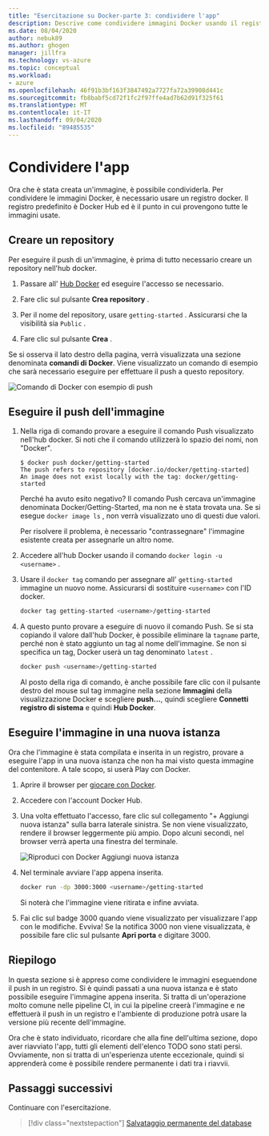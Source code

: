 ```yaml
---
title: "Esercitazione su Docker-parte 3: condividere l'app"
description: Descrive come condividere immagini Docker usando il registro di sistema Docker Hub.
ms.date: 08/04/2020
author: nebuk89
ms.author: ghogen
manager: jillfra
ms.technology: vs-azure
ms.topic: conceptual
ms.workload:
- azure
ms.openlocfilehash: 46f91b3bf163f3847492a7727fa72a39908d441c
ms.sourcegitcommit: fb8babf5cd72f1fc2f97ffe4ad7b62d91f325f61
ms.translationtype: MT
ms.contentlocale: it-IT
ms.lasthandoff: 09/04/2020
ms.locfileid: "89485535"
---
```

# <a name="share-your-app"></a>Condividere l'app

Ora che è stata creata un'immagine, è possibile condividerla. Per condividere le immagini Docker, è necessario usare un registro docker. Il registro predefinito è Docker Hub ed è il punto in cui provengono tutte le immagini usate.

## <a name="create-a-repo"></a>Creare un repository

Per eseguire il push di un'immagine, è prima di tutto necessario creare un repository nell'hub docker.

1. Passare all' [Hub Docker](https://hub.docker.com) ed eseguire l'accesso se necessario.

1. Fare clic sul pulsante **Crea repository** .

1. Per il nome del repository, usare `getting-started` . Assicurarsi che la visibilità sia `Public` .

1. Fare clic sul pulsante **Crea** .

Se si osserva il lato destro della pagina, verrà visualizzata una sezione denominata **comandi di Docker**. Viene visualizzato un comando di esempio che sarà necessario eseguire per effettuare il push a questo repository.

![Comando di Docker con esempio di push](media/push-command.png)

## <a name="push-the-image"></a>Eseguire il push dell'immagine

1. Nella riga di comando provare a eseguire il comando Push visualizzato nell'hub docker. Si noti che il comando utilizzerà lo spazio dei nomi, non "Docker".

    ```plaintext
    $ docker push docker/getting-started
    The push refers to repository [docker.io/docker/getting-started]
    An image does not exist locally with the tag: docker/getting-started
    ```

    Perché ha avuto esito negativo? Il comando Push cercava un'immagine denominata Docker/Getting-Started, ma non ne è stata trovata una. Se si esegue `docker image ls` , non verrà visualizzato uno di questi due valori.

    Per risolvere il problema, è necessario "contrassegnare" l'immagine esistente creata per assegnarle un altro nome.

1. Accedere all'hub Docker usando il comando `docker login -u <username>` .

1. Usare il `docker tag` comando per assegnare all' `getting-started` immagine un nuovo nome. Assicurarsi di sostituire `<username>` con l'ID docker.

    ```bash
    docker tag getting-started <username>/getting-started
    ```

1. A questo punto provare a eseguire di nuovo il comando Push. Se si sta copiando il valore dall'hub Docker, è possibile eliminare la `tagname` parte, perché non è stato aggiunto un tag al nome dell'immagine. Se non si specifica un tag, Docker userà un tag denominato `latest` .

    ```bash
    docker push <username>/getting-started
    ```

    Al posto della riga di comando, è anche possibile fare clic con il pulsante destro del mouse sul tag immagine nella sezione **Immagini** della visualizzazione Docker e scegliere **push...**, quindi scegliere **Connetti registro di sistema** e quindi **Hub Docker**.

## <a name="run-the-image-on-a-new-instance"></a>Eseguire l'immagine in una nuova istanza

Ora che l'immagine è stata compilata e inserita in un registro, provare a eseguire l'app in una nuova istanza che non ha mai visto questa immagine del contenitore. A tale scopo, si userà Play con Docker.

1. Aprire il browser per [giocare con Docker](http://play-with-docker.com).

1. Accedere con l'account Docker Hub.

1. Una volta effettuato l'accesso, fare clic sul collegamento "+ Aggiungi nuova istanza" sulla barra laterale sinistra. Se non viene visualizzato, rendere il browser leggermente più ampio. Dopo alcuni secondi, nel browser verrà aperta una finestra del terminale.

    ![Riproduci con Docker Aggiungi nuova istanza](media/pwd-add-new-instance.png)

1. Nel terminale avviare l'app appena inserita.

    ```bash
    docker run -dp 3000:3000 <username>/getting-started
    ```

    Si noterà che l'immagine viene ritirata e infine avviata.

1. Fai clic sul badge 3000 quando viene visualizzato per visualizzare l'app con le modifiche. Evviva! Se la notifica 3000 non viene visualizzata, è possibile fare clic sul pulsante **Apri porta** e digitare 3000.

## <a name="recap"></a>Riepilogo

In questa sezione si è appreso come condividere le immagini eseguendone il push in un registro. Si è quindi passati a una nuova istanza e è stato possibile eseguire l'immagine appena inserita. Si tratta di un'operazione molto comune nelle pipeline CI, in cui la pipeline creerà l'immagine e ne effettuerà il push in un registro e l'ambiente di produzione potrà usare la versione più recente dell'immagine.

Ora che è stato individuato, ricordare che alla fine dell'ultima sezione, dopo aver riavviato l'app, tutti gli elementi dell'elenco TODO sono stati persi. Ovviamente, non si tratta di un'esperienza utente eccezionale, quindi si apprenderà come è possibile rendere permanente i dati tra i riavvii.

## <a name="next-steps"></a>Passaggi successivi

Continuare con l'esercitazione.

> [!div class="nextstepaction"]
> [Salvataggio permanente del database](persist-your-data.md)
